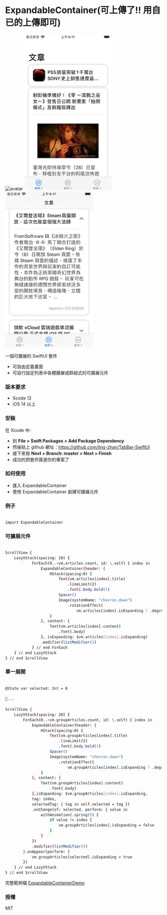 # ExpandableContainer(可上傳了!! 用自已的上傳即可)
![avatar](/preview01.gif)
![avatar](/preview02.png)
![avatar](/preview03.png)

一個可擴展的 SwiftUI 套件
  - 可自由定義畫面
  - 可自行設定列表中各體擴展或群組式的可擴展元件

### 版本要求
  -  Xcode 12
  -  iOS 14 以上

### 安裝
在 Xcode 中:
  - 到 **File > Swift Packages > Add Package Dependency**
  - 然後貼上 github 網址：https://github.com/ling-zhan/TabBar-SwiftUI
  - 接下來按 **Next > Branch: master > Next > Finish**
  - 成功的把套件匯進你的專案了
   
 ### 如何使用
  - 匯入 ExpandableContainer
  - 使用 ExpandableContainer 創建可擴展元件

### 例子
```sh

import ExpandableContainer

```
### 可擴展元件
```sh

ScrollView {
    LazyVStack(spacing: 20) {
            ForEach(0..<vm.articles.count, id: \.self) { index in
                ExpandableContainer(header: {
                    HStack(spacing:0) {
                        Text(vm.articles[index].title)
                            .lineLimit(2)
                            .font(.body.bold())
                        Spacer()
                        Image(systemName: "chevron.down")
                            .rotationEffect(
                                vm.articles[index].isExpanding ? .degrees(180) : .zero)
                    }
                }, content: {
                    Text(vm.articles[index].content)
                        .font(.body)
                }, isExpanding: $vm.articles[index].isExpanding)
                .modifier(listModifier())
            } // end ForEach
    } // end LazyVStack
} // end ScrollView

```

### 單一展開

```sh

@State var selected: Int = 0

...

ScrollView {
    LazyVStack(spacing: 20) {
        ForEach(0..<vm.groupArticles.count, id: \.self) { index in
            ExpandableContainer(header: {
                HStack(spacing:0) {
                    Text(vm.groupArticles[index].title)
                        .lineLimit(2)
                        .font(.body.bold())
                    Spacer()
                    Image(systemName: "chevron.down")
                        .rotationEffect(
                            vm.groupArticles[index].isExpanding ? .degrees(180) : .zero)
                }
            }, content: {
                Text(vm.groupArticles[index].content)
                    .font(.body)
            },isExpanding: $vm.groupArticles[index].isExpanding,
            tag: index,
            selectedTag: { tag in self.selected = tag })
            .onChange(of: selected, perform: { value in
                withAnimation(.spring()) {
                    if value != index {
                        vm.groupArticles[index].isExpanding = false
                    }
                }
            })
            .modifier(listModifier())
        }.onAppear(perform: {
            vm.groupArticles[selected].isExpanding = true
        })
    } // end LazyVStack
} // end ScrollView

```

完整範例檔 [ExpandableContainerDemo](https://) 

 ### 授權
MIT

